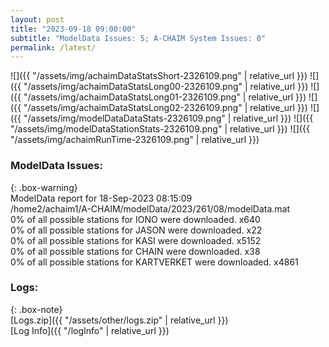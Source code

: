 ```yaml
---
layout: post
title: "2023-09-18 09:00:00"
subtitle: "ModelData Issues: 5; A-CHAIM System Issues: 0"
permalink: /latest/
---
```


![]({{ "/assets/img/achaimDataStatsShort-2326109.png" | relative_url }})
![]({{ "/assets/img/achaimDataStatsLong00-2326109.png" | relative_url }})
![]({{ "/assets/img/achaimDataStatsLong01-2326109.png" | relative_url }})
![]({{ "/assets/img/achaimDataStatsLong02-2326109.png" | relative_url }})
![]({{ "/assets/img/modelDataDataStats-2326109.png" | relative_url }})
![]({{ "/assets/img/modelDataStationStats-2326109.png" | relative_url }})
![]({{ "/assets/img/achaimRunTime-2326109.png" | relative_url }})


### ModelData Issues:  
  
{: .box-warning}  
 ModelData report for 18-Sep-2023 08:15:09   
 /home2/achaim1/A-CHAIM/modelData/2023/261/08/modelData.mat   
 0% of all possible stations for IONO were downloaded. x640   
 0% of all possible stations for JASON were downloaded. x22   
 0% of all possible stations for KASI were downloaded. x5152   
 0% of all possible stations for CHAIN were downloaded. x38   
 0% of all possible stations for KARTVERKET were downloaded. x4861   
  


### Logs:  
  
{: .box-note}  
[Logs.zip]({{ "/assets/other/logs.zip" | relative_url }})  
[Log Info]({{ "/logInfo" | relative_url }})  
